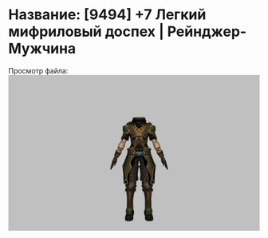 # Название: [9494] +7 Легкий мифриловый доспех | Рейнджер-Мужчина

Просмотр файла:
![p020021.png](p020021.png)